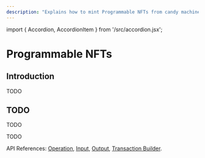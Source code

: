 ```yaml
---
description: "Explains how to mint Programmable NFTs from candy machines."
---
```


import { Accordion, AccordionItem } from '/src/accordion.jsx';

# Programmable NFTs

## Introduction

TODO

## TODO

TODO

<Accordion>
<AccordionItem title="Solita library" open={true}>
<div className="accordion-item-padding">

TODO

API References: [Operation](https://metaplex-foundation.github.io/js/classes/js.CandyMachineClient.html#mint), [Input](https://metaplex-foundation.github.io/js/types/js.MintFromCandyMachineInput.html), [Output](https://metaplex-foundation.github.io/js/types/js.MintFromCandyMachineOutput.html), [Transaction Builder](https://metaplex-foundation.github.io/js/classes/js.CandyMachineBuildersClient.html#mint).

</div>
</AccordionItem>
</Accordion>

